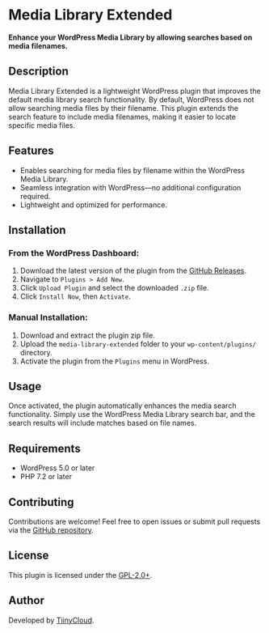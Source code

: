 # Media Library Extended

**Enhance your WordPress Media Library by allowing searches based on media filenames.**

## Description

Media Library Extended is a lightweight WordPress plugin that improves the default media library search functionality. By default, WordPress does not allow searching media files by their filename. This plugin extends the search feature to include media filenames, making it easier to locate specific media files.

## Features

- Enables searching for media files by filename within the WordPress Media Library.
- Seamless integration with WordPress—no additional configuration required.
- Lightweight and optimized for performance.

## Installation

### From the WordPress Dashboard:
1. Download the latest version of the plugin from the [GitHub Releases](https://github.com/tiinycloud/media-library-extended/releases).
2. Navigate to `Plugins > Add New`.
3. Click `Upload Plugin` and select the downloaded `.zip` file.
4. Click `Install Now`, then `Activate`.

### Manual Installation:
1. Download and extract the plugin zip file.
2. Upload the `media-library-extended` folder to your `wp-content/plugins/` directory.
3. Activate the plugin from the `Plugins` menu in WordPress.

## Usage

Once activated, the plugin automatically enhances the media search functionality. Simply use the WordPress Media Library search bar, and the search results will include matches based on file names.

## Requirements

- WordPress 5.0 or later
- PHP 7.2 or later

## Contributing

Contributions are welcome! Feel free to open issues or submit pull requests via the [GitHub repository](https://github.com/tiinycloud/media-library-extended).

## License

This plugin is licensed under the [GPL-2.0+](https://www.gnu.org/licenses/gpl-2.0.html).

## Author

Developed by [TiinyCloud](https://tiinycloud.com).
